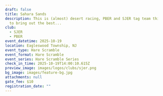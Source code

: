 ```yaml
---
draft: false
title: Sahara Sands
description: This is (almost) desert racing, PBER and SJER tag team this event
  to bring out the best...
club:
  - SJER
  - PBER
event_datetime: 2025-10-19
location: Eagleswood Township, NJ
event_type: Hare Scramble
event_format: Hare Scramble
event_series: Hare Scramble Series
check_in_time: 2025-10-19T14:00:10.615Z
preview_image: images/logos/clubs/sjer.png
bg_image: images/feature-bg.jpg
attachments: null
gate_fee: $10
registration_date: ""
---
```


